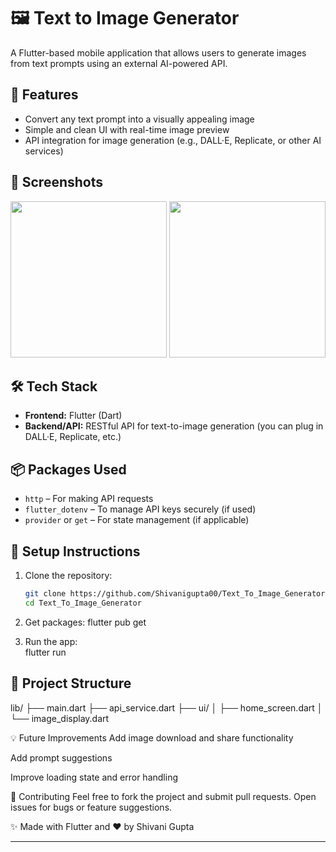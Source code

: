 # 🖼️ Text to Image Generator

A Flutter-based mobile application that allows users to generate images from text prompts using an external AI-powered API.

## 🚀 Features

- Convert any text prompt into a visually appealing image
- Simple and clean UI with real-time image preview
- API integration for image generation (e.g., DALL·E, Replicate, or other AI services)

## 📱 Screenshots

<!-- Add screenshots in assets folder and link them here -->
<p align="center">
  <img src="assets/screenshot1.png" width="250"/>
  <img src="assets/screenshot2.png" width="250"/>
</p>

## 🛠️ Tech Stack

- **Frontend:** Flutter (Dart)
- **Backend/API:** RESTful API for text-to-image generation (you can plug in DALL·E, Replicate, etc.)

## 📦 Packages Used

- `http` – For making API requests
- `flutter_dotenv` – To manage API keys securely (if used)
- `provider` or `get` – For state management (if applicable)

## 🔧 Setup Instructions

1. Clone the repository:
   ```bash
   git clone https://github.com/Shivanigupta00/Text_To_Image_Generator.git
   cd Text_To_Image_Generator
2. Get packages:
    flutter pub get

3. Run the app:  
    flutter run

## 📁 Project Structure

lib/
├── main.dart
├── api_service.dart
├── ui/
│ ├── home_screen.dart
│ └── image_display.dart
   
💡 Future Improvements
Add image download and share functionality

Add prompt suggestions

Improve loading state and error handling

🙌 Contributing
Feel free to fork the project and submit pull requests. Open issues for bugs or feature suggestions.

✨ Made with Flutter and ❤️ by Shivani Gupta

---
